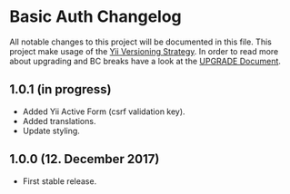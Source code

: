# Basic Auth Changelog

All notable changes to this project will be documented in this file. This project make usage of the [Yii Versioning Strategy](https://github.com/yiisoft/yii2/blob/master/docs/internals/versions.md). In order to read more about upgrading and BC breaks have a look at the [UPGRADE Document](UPGRADE.md).

## 1.0.1 (in progress)

+ Added Yii Active Form (csrf validation key).
+ Added translations.
+ Update styling.

## 1.0.0 (12. December 2017)

+ First stable release.
